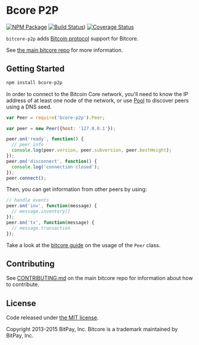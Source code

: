 Bcore P2P
=======

[![NPM Package](https://img.shields.io/npm/v/bitcore-p2p.svg?style=flat-square)](https://www.npmjs.org/package/bitcore-p2p)
[![Build Status](https://travis-ci.com/bitcoin-cored/bitcore-p2p.svg?branch=master)](https://travis-ci.com/bitcoin-cored/bitcore-p2p))
[![Coverage Status](https://img.shields.io/coveralls/bitpay/bitcore-p2p.svg?style=flat-square)](https://coveralls.io/r/bitpay/bitcore-p2p?branch=master)

`bitcore-p2p` adds [Bitcoin protocol](https://en.bitcoin.it/wiki/Protocol_documentation) support for Bitcore.

See [the main bitcore repo](https://github.com/bitpay/bitcore) for more information.

## Getting Started

```sh
npm install bcore-p2p
```
In order to connect to the Bitcoin Core network, you'll need to know the IP address of at least one node of the network, or use [Pool](/docs/pool.md) to discover peers using a DNS seed.

```javascript
var Peer = require('bcore-p2p').Peer;

var peer = new Peer({host: '127.0.0.1'});

peer.on('ready', function() {
  // peer info
  console.log(peer.version, peer.subversion, peer.bestHeight);
});
peer.on('disconnect', function() {
  console.log('connection closed');
});
peer.connect();
```

Then, you can get information from other peers by using:

```javascript
// handle events
peer.on('inv', function(message) {
  // message.inventory[]
});
peer.on('tx', function(message) {
  // message.transaction
});
```

Take a look at the [bitcore guide](http://bitcore.io/guide/peer.html) on the usage of the `Peer` class.

## Contributing

See [CONTRIBUTING.md](https://github.com/bitcoin-cored/bitcore/blob/master/CONTRIBUTING.md) on the main bitcore repo for information about how to contribute.

## License

Code released under [the MIT license](https://github.com/bitcoin-cored/bitcore/blob/master/LICENSE).

Copyright 2013-2015 BitPay, Inc. Bitcore is a trademark maintained by BitPay, Inc.
